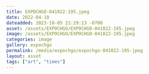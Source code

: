 ```yaml
---
title: EXPOCHGO-041022-195.jpeg
date: 2022-04-10
dateadded: 2023-10-05 21:29:13 -0700
asset: /assets/EXPOCHGO/EXPOCHGO-041022-195.jpeg
image: /assets/EXPOCHGO/EXPOCHGO-041022-195.jpeg
categories: image
gallery: expochgo
permalink: /media/expochgo/expochgo-041022-195-jpeg
layout: asset
tags: ["art", "times"]
--- 
```

